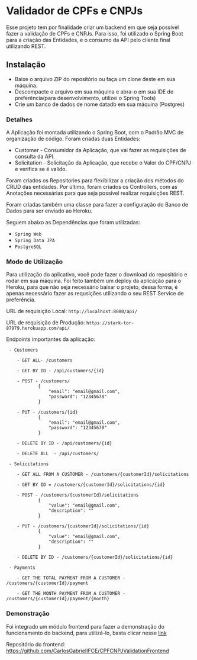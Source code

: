 

# Validador de CPFs e CNPJs

Esse projeto tem por finalidade criar um backend em que seja possível fazer a validação
de CPFs e CNPJs. Para isso, foi utilizado o Spring Boot para a criação das Entidades,
e o consumo da API pelo cliente final utilizando REST.

## Instalação
  - Baixe o arquivo ZIP do repositório ou faça um clone deste em sua máquina.
  - Descompacte o arquivo em sua máquina e abra-o em sua IDE de preferência(para desenvolvimento, utilizei o Spring Tools)
  - Crie um banco de dados de nome datadb em sua máquina (Postgres)

### Detalhes

A Aplicação foi montada utilizando o Spring Boot, com o Padrão MVC de organização de código.
Foram criadas duas Entidades:
  - Customer - Consumidor da Aplicação, que vai fazer as requisições de consulta da API.
  - Solicitation - Solicitação da Aplicação, que recebe o Valor do CPF/CNPJ e verifica se é valido.
  
Foram criados os Repositories para flexibilizar a criação dos métodos do CRUD das entidades.
Por último, foram criados os Controllers, com as Anotações necessárias para que seja possível realizar requisições REST.

Foram criadas também uma classe para fazer a configuração do Banco de Dados para ser enviado ao Heroku.

Seguem abaixo as Dependências que foram utilizadas:

  - ``` Spring Web ```
  - ``` Spring Data JPA ``` 
  - ``` PostgreSQL ```

### Modo de Utilização

Para utilização do aplicativo, você pode fazer o download do repositório e rodar em sua máquina.
Foi feito também um deploy da aplicação para o Heroku, para que não seja necessário baixar o projeto,
dessa forma, é apenas necessário fazer as requsições utilizando o seu REST Service de preferência.

URL de requisição Local: ```http://localhost:8080/api/```

URL de requisição de Produção: ```https://stark-tor-87979.herokuapp.com/api/```

Endpoints importantes da aplicação:
```
 - Customers
 
	- GET ALL- /customers
 
 	- GET BY ID - /api/customers/{id}
	
	- POST - /customers/
			{
				"email": "email@gmail.com",
				"password": "12345678"
			}
	
	- PUT - /customers/{id}
			{
				"email": "email@gmail.com",
				"password": "12345678"
			}
	
	- DELETE BY ID - /api/customers/{id}
	
	- DELETE ALL  - /api/customers/
	
 - Solicitations
 
	- GET ALL FROM A CUSTOMER - /customers/{customerId}/solicitations
	
	- GET BY ID = /customers/{customerId}/solicitations/{id}
	
	- POST - /customers/{customerId}/solicitations
			{
				"value": "email@gmail.com",
				"description": ""
			}
	
	- PUT - /customers/{customerId}/solicitations/{id}
			{
				"value": "email@gmail.com",
				"description": ""
			}

	- DELETE BY ID - /customers/{customerId}/solicitations/{id}
	
 - Payments
 
	- GET THE TOTAL PAYMENT FROM A CUSTOMER - /customers/{customerId}/payment
	
	- GET THE MONTH PAYMENT FROM A CUSTOMER - /customers/{customerId}/payment/{month}
```

### Demonstração

Foi integrado um módulo frontend para fazer a demonstração do funcionamento do backend, para utilizá-lo,
basta clicar nesse [link](https://fast-hamlet-37361.herokuapp.com/)

Repositório do frontend: https://github.com/CarlosGabrielIFCE/CPFCNPJValidationFrontend
